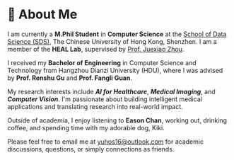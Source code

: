 # 👤 About Me

I am currently a **M.Phil Student** in **Computer Science** at the [School of Data Science (SDS)](https://sds.cuhk.edu.cn/), The Chinese University of Hong Kong, Shenzhen. I am a member of the **HEAL Lab**, supervised by [Prof. Juexiao Zhou](https://www.joshuachou.ink/about/).

I received my **Bachelor of Engineering** in Computer Science and Technology from Hangzhou Dianzi University (HDU), where I was advised by **Prof. Renshu Gu** and **Prof. Fangli Guan**.

My research interests include **_AI for Healthcare_**, **_Medical Imaging_**, and **_Computer Vision_**. I'm passionate about building intelligent medical applications and translating research into real-world impact.

Outside of academia, I enjoy listening to **Eason Chan**, working out, drinking coffee, and spending time with my adorable dog, Kiki.

Please feel free to email me at [yuhos16@outlook.com](mailto:yuhos16@outlook.com) for academic discussions, questions, or simply connections as friends.
